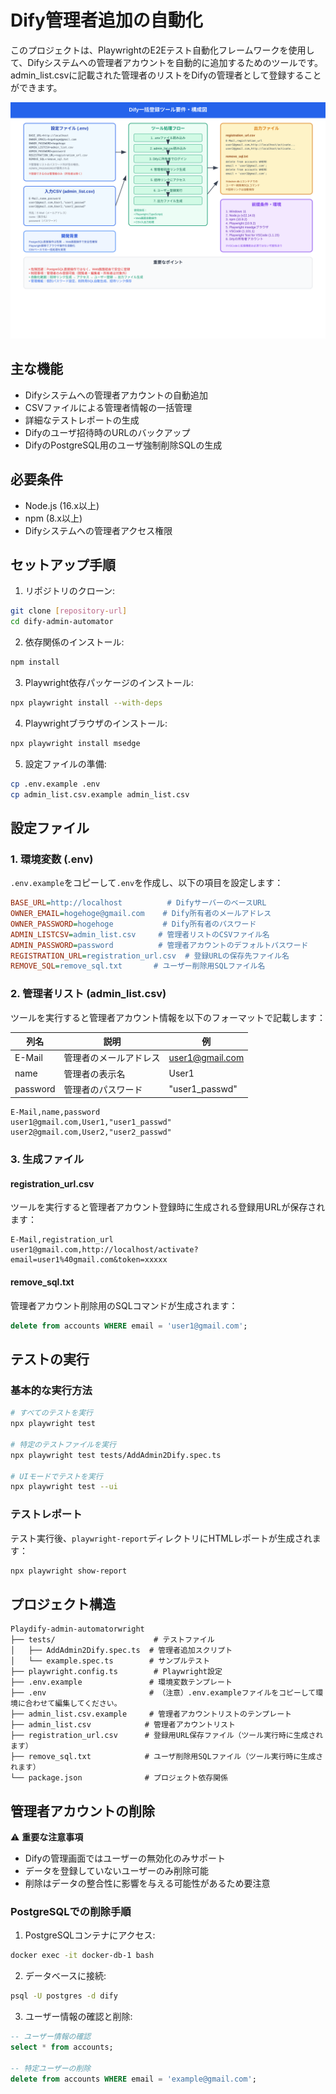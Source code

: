 # Dify管理者追加の自動化

このプロジェクトは、PlaywrightのE2Eテスト自動化フレームワークを使用して、Difyシステムへの管理者アカウントを自動的に追加するためのツールです。
admin_list.csvに記載された管理者のリストをDifyの管理者として登録することができます。

![dify_tool_requirements_ja-JP](images/dify_tool_requirements_ja-JP.svg)

## 主な機能

- Difyシステムへの管理者アカウントの自動追加
- CSVファイルによる管理者情報の一括管理
- 詳細なテストレポートの生成
- Difyのユーザ招待時のURLのバックアップ
- DifyのPostgreSQL用のユーザ強制削除SQLの生成

## 必要条件

- Node.js (16.x以上)
- npm (8.x以上)
- Difyシステムへの管理者アクセス権限

## セットアップ手順

1. リポジトリのクローン:
```bash
git clone [repository-url]
cd dify-admin-automator
```

2. 依存関係のインストール:
```bash
npm install
```

3. Playwright依存パッケージのインストール:
```bash
npx playwright install --with-deps
```

4. Playwrightブラウザのインストール:
```bash
npx playwright install msedge
```

5. 設定ファイルの準備:
```bash
cp .env.example .env
cp admin_list.csv.example admin_list.csv
```

## 設定ファイル

### 1. 環境変数 (.env)

`.env.example`をコピーして`.env`を作成し、以下の項目を設定します：

```ini
BASE_URL=http://localhost          # DifyサーバーのベースURL
OWNER_EMAIL=hogehoge@gmail.com    # Dify所有者のメールアドレス
OWNER_PASSWORD=hogehoge           # Dify所有者のパスワード
ADMIN_LISTCSV=admin_list.csv     # 管理者リストのCSVファイル名
ADMIN_PASSWORD=password          # 管理者アカウントのデフォルトパスワード
REGISTRATION_URL=registration_url.csv  # 登録URLの保存先ファイル名
REMOVE_SQL=remove_sql.txt       # ユーザー削除用SQLファイル名
```

### 2. 管理者リスト (admin_list.csv)
ツールを実行すると管理者アカウント情報を以下のフォーマットで記載します：

| 列名 | 説明 | 例 |
|------|------|-----|
| E-Mail | 管理者のメールアドレス | user1@gmail.com |
| name | 管理者の表示名 | User1 |
| password | 管理者のパスワード | "user1_passwd" |

```csv
E-Mail,name,password
user1@gmail.com,User1,"user1_passwd"
user2@gmail.com,User2,"user2_passwd"
```

### 3. 生成ファイル

#### registration_url.csv
ツールを実行すると管理者アカウント登録時に生成される登録用URLが保存されます：
```csv
E-Mail,registration_url
user1@gmail.com,http://localhost/activate?email=user1%40gmail.com&token=xxxxx
```

#### remove_sql.txt
管理者アカウント削除用のSQLコマンドが生成されます：
```sql
delete from accounts WHERE email = 'user1@gmail.com';
```

## テストの実行

### 基本的な実行方法

```bash
# すべてのテストを実行
npx playwright test

# 特定のテストファイルを実行
npx playwright test tests/AddAdmin2Dify.spec.ts

# UIモードでテストを実行
npx playwright test --ui
```

### テストレポート

テスト実行後、`playwright-report`ディレクトリにHTMLレポートが生成されます：
```bash
npx playwright show-report
```

## プロジェクト構造

```
Playdify-admin-automatorwright
├── tests/                      # テストファイル
│   ├── AddAdmin2Dify.spec.ts  # 管理者追加スクリプト
│   └── example.spec.ts        # サンプルテスト
├── playwright.config.ts        # Playwright設定
├── .env.example               # 環境変数テンプレート
├── .env                       # （注意）.env.exampleファイルをコピーして環境に合わせて編集してください。
├── admin_list.csv.example     # 管理者アカウントリストのテンプレート
├── admin_list.csv            # 管理者アカウントリスト
├── registration_url.csv      # 登録用URL保存ファイル（ツール実行時に生成されます）
├── remove_sql.txt            # ユーザ削除用SQLファイル（ツール実行時に生成されます）
└── package.json              # プロジェクト依存関係
```

## 管理者アカウントの削除

⚠️ **重要な注意事項**
- Difyの管理画面ではユーザーの無効化のみサポート
- データを登録していないユーザーのみ削除可能
- 削除はデータの整合性に影響を与える可能性があるため要注意

### PostgreSQLでの削除手順

1. PostgreSQLコンテナにアクセス:
```bash
docker exec -it docker-db-1 bash
```

2. データベースに接続:
```bash
psql -U postgres -d dify
```

3. ユーザー情報の確認と削除:
```sql
-- ユーザー情報の確認
select * from accounts;

-- 特定ユーザーの削除
delete from accounts WHERE email = 'example@gmail.com';